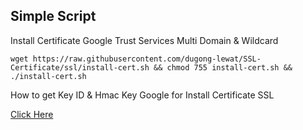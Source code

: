 ## Simple Script
Install Certificate Google Trust Services Multi Domain &amp; Wildcard


`wget https://raw.githubusercontent.com/dugong-lewat/SSL-Certificate/ssl/install-cert.sh && chmod 755 install-cert.sh && ./install-cert.sh`

How to get Key ID & Hmac Key Google for Install Certificate SSL

[Click Here](https://cloud.google.com/certificate-manager/docs/public-ca-tutorial)
